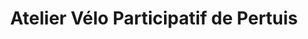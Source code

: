 ---
title: "Atelier Vélo Participatif de Pertuis"
url: /pertuis/atelier-velo-participatif-de-pertuis/
shop: Fahrrad
---